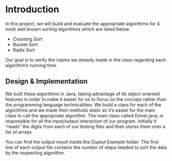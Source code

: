 # Introduction

In this project, we will build and evaluate the appropriate algorithms for 4 most well known sorting algorithms which are listed below:

* Counting Sort
* Bucket Sort
* Radix Sort

Our goal is to verify the claims we already made in the class regarding each algorithm’s running time.


## Design & Implementation

We built these algorithms in Java, taking advantage of its object oriented features in order to make it easier for us to focus on the concept rather than the programming language technicalities.
We build a class for each of the algorithms and we made their methods static so it’s easier for the main class to call the appropriate algorithm.
The main class called Driver.java, is responsible for all the input/output interaction of our program. Initially it “reads” the digits from each of our testing files and then stores them onto a list of arrays. 

You can find the output result inside the *Ouptut Example* folder. The first line of each output file contains the number of steps needed to sort the data by the respecting algorithm.
